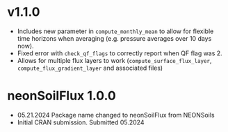 # v1.1.0

* Includes new parameter in `compute_monthly_mean` to allow for flexible time horizons when averaging (e.g. pressure averages over 10 days now).
* Fixed error with `check_qf_flags` to correctly report when QF flag was 2.
* Allows for multiple flux layers to work (`compute_surface_flux_layer`, `compute_flux_gradient_layer` and associated files)

# neonSoilFlux 1.0.0

* 05.21.2024 Package name changed to neonSoilFlux from NEONSoils
* Initial CRAN submission. Submitted 05.2024

